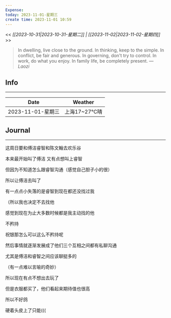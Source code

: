 ```yaml
---
Expense: 
today: 2023-11-01-星期三
create time: 2023-11-01 10:59
---
```


<< *[[2023-10-31|2023-10-31-星期二]] | [[2023-11-02|2023-11-02-星期四]]* >>


> In dwelling, live close to the ground. In thinking, keep to the simple. In conflict, be fair and generous. In governing, don't try to control. In work, do what you enjoy. In family life, be completely present.
> — <cite>Laozi</cite>


## Info
***

| Date        | Weather      | 
| ----------- | ------------ |
| 2023-11-01-星期三 |  上海17~27℃晴 |


##  Journal
***

这周日要和傅洁睿智和陈文翰去欢乐谷

本来最开始叫了傅洁
又有点想叫上睿智

但因为不知道怎么跟睿智沟通（感觉自己胆子小的很）

所以让傅洁去叫了

有一点点小失落的是睿智到现在都还没找过我

（所以我也决定不去找他

感觉到现在为止大多数时候都是我主动找的他

不矜持

祝银那怎么可以这么不矜持呢

然后事情就逐渐发展成了他们三个互相之间都有私聊沟通

尤其是傅洁和睿智之间应该聊挺多的

（有一点难以言喻的奇妙）

所以现在有点不想出去玩了

但是衣服都买了，他们看起来期待值也很高

所以不好鸽

硬着头皮上了只能(((

